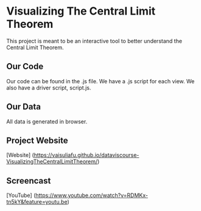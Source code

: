 # Visualizing The Central Limit Theorem

This project is meant to be an interactive tool to better understand the Central Limit Theorem.

## Our Code

Our code can be found in the .js file. We have a .js script for each view. We also have a driver script, script.js.

## Our Data

All data is generated in browser.

## Project Website
[Website]
(https://vaisuliafu.github.io/dataviscourse-VisualizingTheCentralLimitTheorem/)

## Screencast
[YouTube]
(https://www.youtube.com/watch?v=RDMKx-tn5kY&feature=youtu.be)
